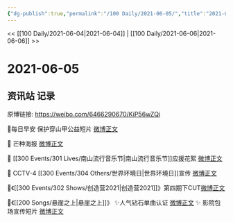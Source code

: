 ```yaml
---
{"dg-publish":true,"permalink":"/100 Daily/2021-06-05/","title":"2021-06-05","created":"2023-04-09T21:31:15.526+08:00","updated":"2023-04-09T21:31:43.755+08:00"}
---
```



<< [[100 Daily/2021-06-04\|2021-06-04]] | [[100 Daily/2021-06-06\|2021-06-06]] >>

# 2021-06-05

## 资讯站 记录

原博链接: https://weibo.com/6466290670/KiP56wZQi

🌟每日早安
保护穿山甲公益短片 [微博正文](https://m.weibo.cn/6466290670/4644644702653548)

🌟 芒种海报 [微博正文](https://m.weibo.cn/6466290670/4644660464582699)

🌟 [[300 Events/301 Lives/南山流行音乐节\|南山流行音乐节]]应援花絮 [微博正文](https://m.weibo.cn/6466290670/4644722872160811)

🌟 CCTV-4 [[300 Events/304 Others/世界环境日\|世界环境日]]宣传 [微博正文](https://m.weibo.cn/6466290670/4644816258073132)

🌟《[[300 Events/302 Shows/创造营2021\|创造营2021]]》第四期下CUT[微博正文](https://m.weibo.cn/6466290670/4644861070809249)

🌟《[[200 Songs/悬崖之上\|悬崖之上]]》
✨人气钻石单曲认证 [微博正文](https://m.weibo.cn/6466290670/4644645965138481)
✨ 影院包场宣传短片 [微博正文](https://m.weibo.cn/6466290670/4644663552642529)

